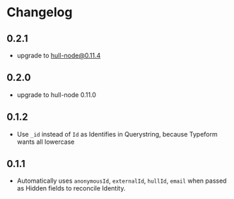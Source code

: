 # Changelog

## 0.2.1
- upgrade to hull-node@0.11.4

## 0.2.0
- upgrade to hull-node 0.11.0

## 0.1.2
- Use `_id` instead of `Id` as Identifies in Querystring, because Typeform wants all lowercase

## 0.1.1
- Automatically uses `anonymousId`, `externalId`, `hullId`, `email` when passed as Hidden fields to reconcile Identity.
